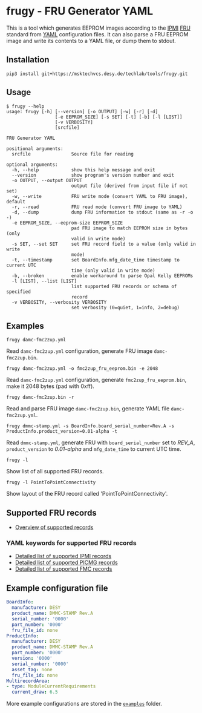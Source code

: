 # frugy - FRU Generator YAML

This is a tool which generates EEPROM images according to the [IPMI](https://www.intel.com/content/www/us/en/products/docs/servers/ipmi/ipmi-second-gen-interface-spec-v2-rev1-1.html) [FRU](https://www.intel.com/content/dam/www/public/us/en/documents/specification-updates/ipmi-platform-mgt-fru-info-storage-def-v1-0-rev-1-3-spec-update.pdf) standard from [YAML](https://yaml.org/spec/1.2/spec.html) configuration files. It can also parse a FRU EEPROM image and write its contents to a YAML file, or dump them to stdout.

## Installation

```
pip3 install git+https://msktechvcs.desy.de/techlab/tools/frugy.git
```

## Usage

```
$ frugy --help
usage: frugy [-h] [--version] [-o OUTPUT] [-w] [-r] [-d]
                  [-e EEPROM_SIZE] [-s SET] [-t] [-b] [-l [LIST]]
                  [-v VERBOSITY]
                  [srcfile]

FRU Generator YAML

positional arguments:
  srcfile               Source file for reading

optional arguments:
  -h, --help            show this help message and exit
  --version             show program's version number and exit
  -o OUTPUT, --output OUTPUT
                        output file (derived from input file if not set)
  -w, --write           FRU write mode (convert YAML to FRU image), default
  -r, --read            FRU read mode (convert FRU image to YAML)
  -d, --dump            dump FRU information to stdout (same as -r -o -)
  -e EEPROM_SIZE, --eeprom-size EEPROM_SIZE
                        pad FRU image to match EEPROM size in bytes (only
                        valid in write mode)
  -s SET, --set SET     set FRU record field to a value (only valid in write
                        mode)
  -t, --timestamp       set BoardInfo.mfg_date_time timestamp to current UTC
                        time (only valid in write mode)
  -b, --broken          enable workaround to parse Opal Kelly EEPROMs
  -l [LIST], --list [LIST]
                        list supported FRU records or schema of specified
                        record
  -v VERBOSITY, --verbosity VERBOSITY
                        set verbosity (0=quiet, 1=info, 2=debug)

```

## Examples

```
frugy damc-fmc2zup.yml
```
Read `damc-fmc2zup.yml` configuration, generate FRU image `damc-fmc2zup.bin`.

```
frugy damc-fmc2zup.yml -o fmc2zup_fru_eeprom.bin -e 2048
```
Read `damc-fmc2zup.yml` configuration, generate `fmc2zup_fru_eeprom.bin`, make it 2048 bytes (pad with 0xff).

```
frugy damc-fmc2zup.bin -r
```
Read and parse FRU image `damc-fmc2zup.bin`, generate YAML file `damc-fmc2zup.yml`.

```
frugy dmmc-stamp.yml -s BoardInfo.board_serial_number=Rev.A -s ProductInfo.product_version=0.01-alpha -t
```
Read `dmmc-stamp.yml`, generate FRU with `board_serial_number` set to *REV_A*, `product_version` to *0.01-alpha* and `mfg_date_time` to current UTC time.

```
frugy -l
```
Show list of all supported FRU records.

```
frugy -l PointToPointConnectivity
```
Show layout of the FRU record called 'PointToPointConnectivity'.

## Supported FRU records

* [Overview of supported records](docs/records.md)

### YAML keywords for supported FRU records

* [Detailed list of supported IPMI records](docs/ipmi.md)
* [Detailed list of supported PICMG records](docs/picmg.md)
* [Detailed list of supported FMC records](docs/fmc.md)

## Example configuration file

```yaml
BoardInfo:
  manufacturer: DESY
  product_name: DMMC-STAMP Rev.A
  serial_number: '0000'
  part_number: '0000'
  fru_file_id: none
ProductInfo:
  manufacturer: DESY
  product_name: DMMC-STAMP Rev.A
  part_number: '0000'
  version: '0000'
  serial_number: '0000'
  asset_tag: none
  fru_file_id: none
MultirecordArea:
- type: ModuleCurrentRequirements
  current_draw: 6.5
```

More example configurations are stored in the [`examples`](examples)
 folder.
